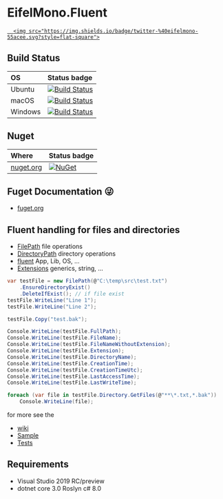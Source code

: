 # EifelMono.Fluent  <a href="https://twitter.com/eifelmono">
	  <img src="https://img.shields.io/badge/twitter-%40eifelmono-55acee.svg?style=flat-square">
  </a>

## Build Status
| OS | Status badge |
|:--|:--|
| Ubuntu | [![Build Status](https://eifelmono.visualstudio.com/Eifelmono%20Fluent/_apis/build/status/Eifelmono%20Fluent-CI%20Ubuntu?branchName=master)](https://eifelmono.visualstudio.com/Eifelmono%20Fluent/_build/latest?definitionId=3&branchName=master)|
| macOS | [![Build Status](https://eifelmono.visualstudio.com/Eifelmono%20Fluent/_apis/build/status/Eifelmono%20Fluent-CI%20macOS?branchName=master)](https://eifelmono.visualstudio.com/Eifelmono%20Fluent/_build/latest?definitionId=4&branchName=master)|
| Windows | [![Build Status](https://eifelmono.visualstudio.com/Eifelmono%20Fluent/_apis/build/status/Eifelmono%20Fluent-CI%20Windows?branchName=master)](https://eifelmono.visualstudio.com/Eifelmono%20Fluent/_build/latest?definitionId=5&branchName=master) |

## Nuget

| Where | Status badge | 
|:--|:--|
| [nuget.org](https://nuget.org) | [![NuGet][main-nuget-badge]][main-nuget] |
 

## Fuget Documentation 😜

* [fuget.org](https://www.fuget.org/packages/EifelMono.Fluent)


[main-nuget]: https://www.nuget.org/packages/EifelMono.Fluent/
[main-nuget-badge]: https://img.shields.io/nuget/v/EifelMono.Fluent.svg?style=flat-square&label=nuget

## Fluent handling for files and directories

* [FilePath](https://github.com/EifelMono/EifelMono.Fluent/wiki/FilePath) file operations
* [DirectoryPath](https://github.com/EifelMono/EifelMono.Fluent/wiki/DirectoryPath) directory operations
* [fluent](https://github.com/EifelMono/EifelMono.Fluent/wiki/fluent) App, Lib, OS, ...
* [Extensions](https://github.com/EifelMono/EifelMono.Fluent/wiki/Extensions) generics, string, ...


```csharp
var testFile = new FilePath(@"C:\temp\src\test.txt")
    .EnsureDirectoryExist()
    .DeleteIfExist(); // if file exist
testFile.WriteLine("Line 1");
testFile.WriteLine("Line 2");

testFile.Copy("test.bak");

Console.WriteLine(testFile.FullPath);
Console.WriteLine(testFile.FileName);
Console.WriteLine(testFile.FileNameWithoutExtension);
Console.WriteLine(testFile.Extension);
Console.WriteLine(testFile.DirectoryName);
Console.WriteLine(testFile.CreationTime);
Console.WriteLine(testFile.CreationTimeUtc);
Console.WriteLine(testFile.LastAccessTime);
Console.WriteLine(testFile.LastWriteTime);

foreach (var file in testFile.Directory.GetFiles(@"**\*.txt,*.bak"))
    Console.WriteLine(file);
```
for more see the
* [wiki](https://github.com/EifelMono/EifelMono.Fluent/wiki)
* [Sample](https://github.com/EifelMono/EifelMono.Fluent/blob/master/src/EifelMono.Fluent.ConsoleTestApp/Program.cs)
* [Tests](https://github.com/EifelMono/EifelMono.Fluent/tree/master/src/EifelMono.Fluent.Test)

##  Requirements

* Visual Studio 2019 RC/preview
* dotnet core 3.0 Roslyn c# 8.0 

